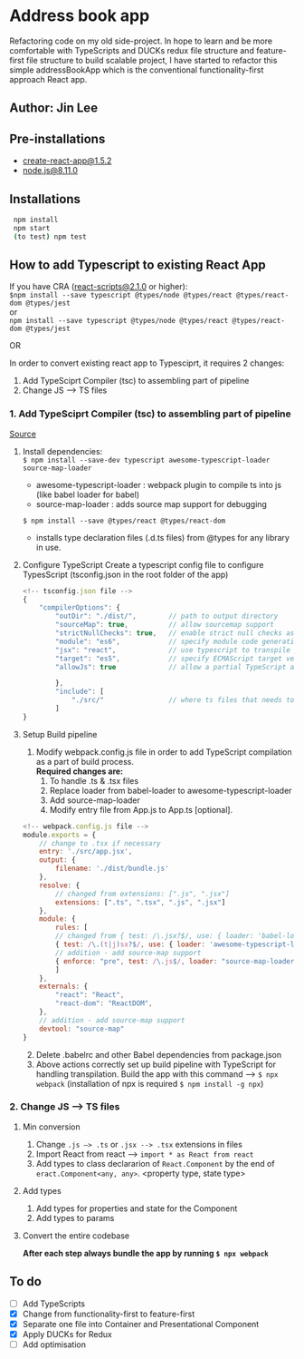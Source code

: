 # Address book app
Refactoring code on my old side-project.
In hope to learn and be more comfortable with TypeScripts and DUCKs redux file structure and feature-first file structure to build scalable project, I have started to refactor this simple addressBookApp which is the conventional functionality-first approach React app.

## Author: Jin Lee

## Pre-installations

-   create-react-app@1.5.2
-   node.js@8.11.0

## Installations

```bash
 npm install
 npm start
 (to test) npm test
```

## How to add Typescript to existing React App
If you have CRA (react-scripts@2.1.0 or higher):  
   `$npm install --save typescript @types/node @types/react @types/react-dom @types/jest`  
   or   
   `npm install --save typescript @types/node @types/react @types/react-dom @types/jest`  

OR

In order to convert existing react app to Typesciprt, it requires 2 changes:
 1. Add TypeSciprt Compiler (tsc) to assembling part of pipeline
 2. Change JS --> TS files

### 1. Add TypeSciprt Compiler (tsc) to assembling part of pipeline
[Source](https://github.com/Microsoft/TypeScript-React-Conversion-Guide)
1. Install dependencies:  
   `$ npm install --save-dev typescript awesome-typescript-loader source-map-loader`
     - awesome-typescript-loader : webpack plugin to compile ts into js (like babel loader for babel)
     - source-map-loader : adds source map support for debugging
    
   `$ npm install --save @types/react @types/react-dom` 
     - installs type declaration files (.d.ts files) from @types for  any library in use.

2. Configure TypeScript
   Create a typescript config file to configure TypesScript (tsconfig.json in the root folder of the app)   
    ```javascript
    <!-- tsconfig.json file -->
    {
        "compilerOptions": {
            "outDir": "./dist/",        // path to output directory
            "sourceMap": true,          // allow sourcemap support
            "strictNullChecks": true,   // enable strict null checks as a best practice
            "module": "es6",            // specify module code generation
            "jsx": "react",             // use typescript to transpile jsx to js
            "target": "es5",            // specify ECMAScript target version
            "allowJs": true             // allow a partial TypeScript and JavaScript codebase

            },
            "include": [
                "./src/"                // where ts files that needs to be compiled to js reside
            ]
    }
    ```

3. Setup Build pipeline
   1. Modify webpack.config.js file in order to add TypeScript compilation as a part of build process.  
   **Required changes are:**
      1. To handle .ts & .tsx files
      2. Replace loader from babel-loader to awesome-typescript-loader
      3. Add source-map-loader
      4. Modify entry file from App.js to App.ts [optional].  

    ```javascript
    <!-- webpack.config.js file -->
    module.exports = {
        // change to .tsx if necessary
        entry: './src/app.jsx',
        output: {
            filename: './dist/bundle.js'
        },
        resolve: {
            // changed from extensions: [".js", ".jsx"]
            extensions: [".ts", ".tsx", ".js", ".jsx"]
        },
        module: {
            rules: [
            // changed from { test: /\.jsx?$/, use: { loader: 'babel-loader' } },
            { test: /\.(t|j)sx?$/, use: { loader: 'awesome-typescript-loader' } },
            // addition - add source-map support
            { enforce: "pre", test: /\.js$/, loader: "source-map-loader" }
            ]
        },
        externals: {
            "react": "React",
            "react-dom": "ReactDOM",
        },
        // addition - add source-map support
        devtool: "source-map"
    }
    ```
   2. Delete .babelrc and other Babel dependencies from package.json
   3. Above actions correctly set up build pipeline with TypeScript for handling transpilation. Build the app with this command --> `$ npx webpack` (installation of npx is required `$ npm install -g npx`)
### 2. Change JS --> TS files
1. Min conversion
   1. Change `.js —> .ts` or `.jsx --> .tsx` extensions in files
   2. Import React from react —> `import * as React from react`
   3. Add types to class declararion of `React.Component` by the end of `eract.Component<any, any>`. <property type, state type>      
2. Add types
   1. Add types for properties and state for the Component
   2. Add types to params
3. Convert the entire codebase

   **After each step always bundle the app by running `$ npx webpack`**



## To do
- [ ] Add TypeScripts
- [x] Change from functionality-first to feature-first
- [x] Separate one file into Container and Presentational Component
- [x] Apply DUCKs for Redux
- [ ] Add optimisation
